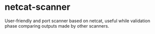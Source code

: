 # netcat-scanner
User-friendly and port scanner based on netcat, useful while validation phase comparing outputs made by other scanners. 
